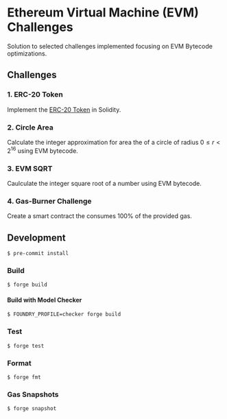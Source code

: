 # Ethereum Virtual Machine (EVM) Challenges

Solution to selected challenges implemented focusing on EVM Bytecode optimizations.

## Challenges

### 1. ERC-20 Token

Implement the [ERC-20 Token](https://eips.ethereum.org/EIPS/eip-20) in Solidity.

### 2. Circle Area

Calculate the integer approximation for area the of a circle of radius $0 \leq r < 2^{16}$ using EVM bytecode.

### 3. EVM SQRT

Caulculate the integer square root of a number using EVM bytecode.

### 4. Gas-Burner Challenge

Create a smart contract the consumes 100% of the provided gas.

## Development

```shell
$ pre-commit install
```

### Build

```shell
$ forge build
```

#### Build with Model Checker

```shell
$ FOUNDRY_PROFILE=checker forge build
```

### Test

```shell
$ forge test
```

### Format

```shell
$ forge fmt
```

### Gas Snapshots

```shell
$ forge snapshot
```
